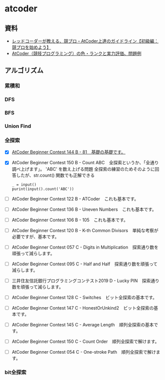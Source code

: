 # atcoder

## 資料

- [レッドコーダーが教える、競プロ・AtCoder上達のガイドライン【初級編：競プロを始めよう】](https://qiita.com/e869120/items/f1c6f98364d1443148b3)
- [AtCoder（競技プログラミング）の色・ランクと実力評価、問題例](http://chokudai.hatenablog.com/entry/2019/02/11/155904)


## アルゴリズム

### 累積和


### DFS


### BFS


### Union Find


### 全探索

- [x] [AtCoder Beginner Contest 144 B - 81　基礎の基礎です。](https://atcoder.jp/contests/abc144/submissions/16594869)
- [x] AtCoder Beginner Contest 150 B - Count ABC　全探索というか、「全通り調べ上げます」。
  'ABC' を数え上げる問題
  全探索の練習のためそのように回答したが、str.count() 関数でも正解できる
  ```
  _ = input()
  purint(input().count('ABC'))
  ```

- [ ] AtCoder Beginner Contest 122 B - ATCoder　これも基本です。
- [ ] AtCoder Beginner Contest 136 B - Uneven Numbers　これも基本です。
- [ ] AtCoder Beginner Contest 106 B - 105　これも基本です。
- [ ] AtCoder Beginner Contest 120 B - K-th Common Divisors　単純な考察が必要ですが、基本です。
- [ ] AtCoder Beginner Contest 057 C - Digits in Multiplication　探索通り数を頑張って減らします。
- [ ] AtCoder Beginner Contest 095 C - Half and Half　探索通り数を頑張って減らします。
- [ ] 三井住友信託銀行プログラミングコンテスト2019 D - Lucky PIN　探索通り数を頑張って減らします。
- [ ] AtCoder Beginner Contest 128 C - Switches　ビット全探索の基本です。
- [ ] AtCoder Beginner Contest 147 C - HonestOrUnkind2　ビット全探索の基本です。
- [ ] AtCoder Beginner Contest 145 C - Average Length　順列全探索の基本です。
- [ ] AtCoder Beginner Contest 150 C - Count Order　順列全探索で解けます。
- [ ] AtCoder Beginner Contest 054 C - One-stroke Path　順列全探索で解けます。


### bit全探索


